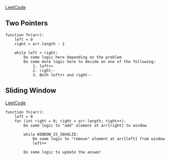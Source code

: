 [LeetCode](https://leetcode.com/explore/interview/card/leetcodes-interview-crash-course-data-structures-and-algorithms/703/arraystrings/4501/)

## Two Pointers
```
function fn(arr):
    left = 0
    right = arr.length - 1

    while left < right:
        Do some logic here depending on the problem
        Do some more logic here to decide on one of the following:
            1. left++
            2. right--
            3. Both left++ and right--

```

## Sliding Window
[LeetCode](https://leetcode.com/explore/interview/card/leetcodes-interview-crash-course-data-structures-and-algorithms/703/arraystrings/4502/)
```
function fn(arr):
    left = 0
    for (int right = 0; right < arr.length; right++):
        Do some logic to "add" element at arr[right] to window

        while WINDOW_IS_INVALID:
            Do some logic to "remove" element at arr[left] from window
            left++

        Do some logic to update the answer
```